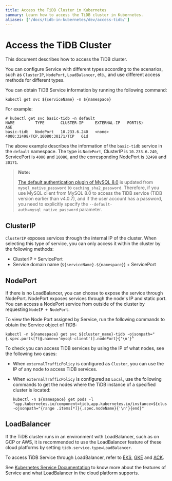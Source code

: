 ```yaml
---
title: Access the TiDB Cluster in Kubernetes
summary: Learn how to access the TiDB cluster in Kubernetes.
aliases: ['/docs/tidb-in-kubernetes/dev/access-tidb/']
---
```


# Access the TiDB Cluster

This document describes how to access the TiDB cluster.

You can configure Service with different types according to the scenarios, such as `ClusterIP`, `NodePort`, `LoadBalancer`, etc., and use different access methods for different types. 

You can obtain TiDB Service information by running the following command:


```shell
kubectl get svc ${serviceName} -n ${namespace}
```

For example:

```
# kubectl get svc basic-tidb -n default
NAME         TYPE       CLUSTER-IP     EXTERNAL-IP   PORT(S)                          AGE
basic-tidb   NodePort   10.233.6.240   <none>        4000:32498/TCP,10080:30171/TCP   61d
```

The above example describes the information of the `basic-tidb` service in the `default` namespace. The type is `NodePort`, ClusterIP is `10.233.6.240`, ServicePort is `4000` and `10080`, and the corresponding NodePort is `32498` and `30171`.

> **Note:**
>
> [The default authentication plugin of MySQL 8.0](https://dev.mysql.com/doc/refman/8.0/en/server-system-variables.html#sysvar_default_authentication_plugin) is updated from `mysql_native_password` to `caching_sha2_password`. Therefore, if you use MySQL client from MySQL 8.0 to access the TiDB service (TiDB version earlier than v4.0.7), and if the user account has a password, you need to explicitly specify the `--default-auth=mysql_native_password` parameter.

## ClusterIP

`ClusterIP` exposes services through the internal IP of the cluster. When selecting this type of service, you can only access it within the cluster by the following methods:

* ClusterIP + ServicePort
* Service domain name (`${serviceName}.${namespace}`) + ServicePort

## NodePort

If there is no LoadBalancer, you can choose to expose the service through NodePort. NodePort exposes services through the node's IP and static port. You can access a NodePort service from outside of the cluster by requesting `NodeIP + NodePort`.

To view the Node Port assigned by Service, run the following commands to obtain the Service object of TiDB:


```shell
kubectl -n ${namespace} get svc ${cluster_name}-tidb -ojsonpath="{.spec.ports[?(@.name=='mysql-client')].nodePort}{'\n'}"
```

To check you can access TiDB services by using the IP of what nodes, see the following two cases:

- When `externalTrafficPolicy` is configured as `Cluster`, you can use the IP of any node to access TiDB services.
- When `externalTrafficPolicy` is configured as `Local`, use the following commands to get the nodes where the TiDB instance of a specified cluster is located:

    
    ```shell
    kubectl -n ${namespace} get pods -l "app.kubernetes.io/component=tidb,app.kubernetes.io/instance=${cluster_name}" -ojsonpath="{range .items[*]}{.spec.nodeName}{'\n'}{end}"
    ```

## LoadBalancer

If the TiDB cluster runs in an environment with LoadBalancer, such as on GCP or AWS, it is recommended to use the LoadBalancer feature of these cloud platforms by setting `tidb.service.type=LoadBalancer`.

To access TiDB Service through LoadBalancer, refer to [EKS](deploy-on-aws-eks.md#install-the-mysql-client-and-connect), [GKE](deploy-on-gcp-gke.md#install-the-mysql-client-and-connect) and [ACK](deploy-on-alibaba-cloud.md#access-the-database).

See [Kubernetes Service Documentation](https://kubernetes.io/docs/concepts/services-networking/service/) to know more about the features of Service and what LoadBalancer in the cloud platform supports.
